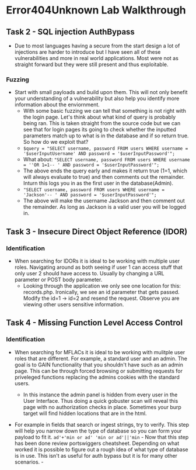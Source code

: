 # Error404Unknown Lab Walkthrough
## Task 2 - SQL injection AuthBypass
- Due to most languages having a secure from the start design a lot of injections are harder to introduce but I have seen all of these vulnerabilities and more in real world applications. Most were not as straight forward but they were still present and thus exploitable.
### Fuzzing
- Start with small payloads and build upon them. This will not only benefit your understanding of a vulnerability but also help you identify more information about the enviornment.
   - With some basic fuzzing we can tell that something is not right with the login page. Let's think about what kind of query is probably being ran. This is taken straight from the source code but we can see that for login pages its going to check whether the inputted parameters match up to what is in the database and if so return true. So how do we exploit that?
   - ``` $query = "SELECT username, password FROM users WHERE username = '$userInputUsername' AND password = '$userInputPassword'"; ```
   - What about: ``` "SELECT username, password FROM users WHERE username = ''OR 1=1-- ' AND password = '$userInputPassword'"; ```
   - The above ends the query early and makes it return true (1=1, which will always evaluate to true) and then comments out the remainder. Inturn this logs you in as the first user in the database(Admin).
   - ``` "SELECT username, password FROM users WHERE username = 'Jackson'-- ' AND password = '$userInputPassword'"; ```
   - The above will make the username Jackson and then comment out the remainder. As long as Jackson is a valid user you will be logged in.
 
## Task 3 - Insecure Direct Object Reference (IDOR)
### Identification
- When searching for IDORs it is ideal to be working with multiple user roles. Navigating around as both seeing if user 1 can access stuff that only user 2 should have access to. Usually by changing a URL parameter or POST body parameter.
    - Looking through the application we only see one location for this: records.php. Ironically, we see an id parameter that gets passed. Modify the id=1 -> id=2 and resend the request. Observe you are viewing other users sensitive information.
 
## Task 4 - Missing Function Level Access Control
### Identification
- When searching for MFLACs it is ideal to be working with mulitple user roles that are different. For example, a standard user and an admin. The goal is to GAIN functionality that you shouldn't have such as an admin page. This can be through forced browsing or submitting requests for priveleged functions replacing the admins cookies with the standard users.
    - In this instance the admin panel is hidden from every user in the User Interface. Thus doing a quick gobuster scan will reveal this page with no authorization checks in place. Sometimes your burp target will find hidden locations that are in the html.




































- For example in fields that search or ingest strings, try to verify. This step will help you narrow down the type of database so you can form your payload to fit it.
       ```ad'+'min or ad' 'min or ad'||'min```
       - Now that this step has been done review portswiggers cheatsheet. Depending on what worked it is possible to figure out a rough idea of what type of database is in use. This isn't as useful for auth bypass but it is for many other scenarios.
       - 
